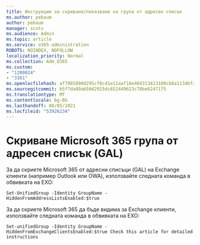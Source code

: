 ```yaml
---
title: Инструкции за скриване/показване на група от адресен списък
ms.author: pebaum
author: pebaum
manager: scotv
ms.audience: Admin
ms.topic: article
ms.service: o365-administration
ROBOTS: NOINDEX, NOFOLLOW
localization_priority: Normal
ms.collection: Adm_O365
ms.custom:
- "1200024"
- "3161"
ms.openlocfilehash: af7085890d295cf0c41e11aaf18e404313413100cb8a1134bfac051d5fa26996
ms.sourcegitcommit: b5f7da89a650d2915dc652449623c78be6247175
ms.translationtype: MT
ms.contentlocale: bg-BG
ms.lasthandoff: 08/05/2021
ms.locfileid: "53926234"
---
```

# <a name="hide-microsoft-365-group-from-address-list-gal"></a>Скриване Microsoft 365 група от адресен списък (GAL)

За да скриете Microsoft 365 от адресни списъци (GAL) на Exchange клиенти (например Outlook или OWA), използвайте следната команда в обвивката на EXO:

`Set-UnifiedGroup -Identity GroupName -HiddenFromAddressListsEnabled:$true`

За да скриете Microsoft 365 да бъде видима за Exchange клиенти, използвайте следната команда в обвивката на EXO:

`Set-unifiedGroup -Identity GroupName -HiddenFromExchangeClientsEnabled:$true
Check this article for detailed instructions`

